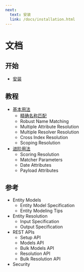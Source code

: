 ```yaml
---
next:
  text: 安装
  link: /docs/installation.html
---
```


# 文档

## 开始
- [安装](./installation.html)

## 教程
- [基本用法](./basic-usage/index.html)
    - [精确名称匹配](./basic-usage/exact-name-matching/index.html)
    - Robust Name Matching
    - Multiple Attribute Resolution
    - Multiple Resolver Resolution
    - Cross Index Resolution
    - Scoping Resolution
- [进阶用法]()
    - Scoring Resolution
    - Matcher Parameters
    - Date Attributes
    - Payload Attributes

## 参考
- Entity Models
    - Entity Model Specification
    - Entity Modeling Tips
- Entity Resolution
    - Input Specification
    - Output Specification
- REST APIs
    - Setup API
    - Models API
    - Bulk Models API
    - Resolution API
    - Bulk Resolution API
- Security